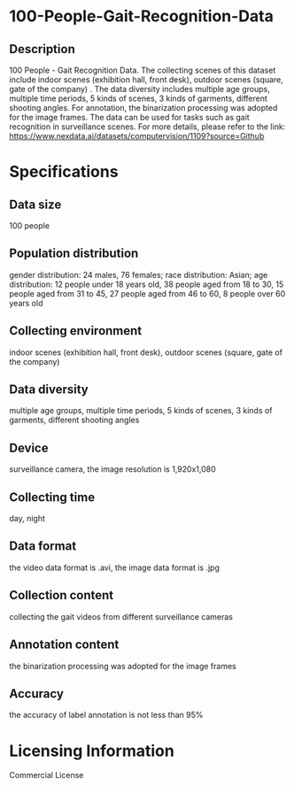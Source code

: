 # 100-People-Gait-Recognition-Data

## Description
100 People - Gait Recognition Data. The collecting scenes of this dataset include indoor scenes (exhibition hall, front desk), outdoor scenes (square, gate of the company) . The data diversity includes multiple age groups, multiple time periods, 5 kinds of scenes, 3 kinds of garments, different shooting angles. For annotation, the binarization processing was adopted for the image frames. The data can be used for tasks such as gait recognition in surveillance scenes.
For more details, please refer to the link: https://www.nexdata.ai/datasets/computervision/1109?source=Github


# Specifications
## Data size
100 people
## Population distribution
gender distribution: 24 males, 76 females; race distribution: Asian; age distribution: 12 people under 18 years old, 38 people aged from 18 to 30, 15 people aged from 31 to 45, 27 people aged from 46 to 60, 8 people over 60 years old
## Collecting environment
indoor scenes (exhibition hall, front desk), outdoor scenes (square, gate of the company)
## Data diversity
multiple age groups, multiple time periods, 5 kinds of scenes, 3 kinds of garments, different shooting angles
## Device
surveillance camera, the image resolution is 1,920x1,080
## Collecting time
day, night
## Data format
the video data format is .avi, the image data format is .jpg
## Collection content
collecting the gait videos from different surveillance cameras
## Annotation content
the binarization processing was adopted for the image frames
## Accuracy
the accuracy of label annotation is not less than 95%

# Licensing Information
Commercial License
